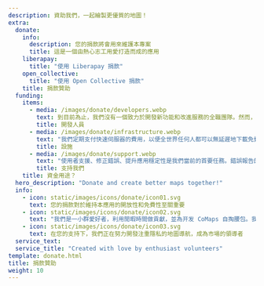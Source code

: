 ```yaml
---
description: 資助我們，一起繪製更優質的地圖！
extra:
  donate:
    info:
      description: 您的捐款將會用來維護本專案
      title: 這是一個由熱心志工用愛打造而成的應用
    liberapay:
      title: "使用 Liberapay 捐款"
    open_collective:
      title: "使用 Open Collective 捐款"
    title: 捐款贊助
  funding:
    items:
      - media: /images/donate/developers.webp
        text: 到目前為止，我們沒有一個致力於開發新功能和改進服務的全職團隊。然而，若要持續推動產品的發展，擁有一個核心團隊事關重大。
        title: 開發人員
      - media: /images/donate/infrastructure.webp
        text: "我們定期支付快速伺服器的費用，以便全世界任何人都可以無延遲地下載免費地圖資料更新。地圖資料傳輸量每月高達數百 TB，而且還在持續增加中。"
        title: 設施
      - media: /images/donate/support.webp
        text: "使用者支援、修正錯誤、提升應用穩定性是我們當前的首要任務。錯誤報告的數量與日俱增，而 App Store、Google Play 和客服信箱裡也有大量支援請求需要回覆。"
        title: 支持我們
    title: 資金用途？
  hero_description: "Donate and create better maps together!"
  info:
    - icon: static/images/icons/donate/icon01.svg
      text: 您的捐款對於維持本應用的開放性和免費性至關重要
    - icon: static/images/icons/donate/icon02.svg
      text: "我們是一小群愛好者，利用閒暇時間做貢獻，並為开发 CoMaps 自掏腰包。我們熱愛 CoMaps，也熱愛 CoMaps 的使用者"
    - icon: static/images/icons/donate/icon03.svg
      text: 在您的支持下，我們正在努力開發注重隱私的地圖導航，成為市場的領導者
  service_text:
  service_title: "Created with love by enthusiast volunteers"
template: donate.html
title: 捐款贊助
weight: 10
---
```

